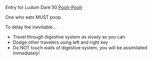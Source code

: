 Entry for Ludum Dare 50
[Pooh-Pooh](https://ldjam.com/events/ludum-dare/50/pooh-pooh)

One who eats MUST poop

To delay the inevitable…
- Travel through digestive system as slowly as you can 
- Dodge other travelers using left and right key
- Do NOT touch walls of digestive system, you will be assimilated immediately!
